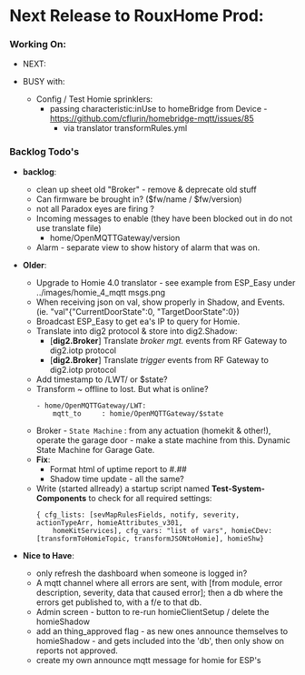 # Next Release to RouxHome Prod:

### Working On:

- NEXT:

- BUSY with:

    - Config / Test Homie sprinklers:
        - passing characteristic:inUse to homeBridge from Device - https://github.com/cflurin/homebridge-mqtt/issues/85 
            - via translator transformRules.yml 


### Backlog Todo's

- **backlog**: 
    - clean up sheet old "Broker" - remove & deprecate old stuff
    - Can firmware be brought in? ($fw/name / $fw/version)
    - not all Paradox eyes are firing ?
    - Incoming messages to enable (they have been blocked out in do not use translate file)
        - home/OpenMQTTGateway/version
    - Alarm - separate view to show history of alarm that was on.

- **Older**:
    - Upgrade to Homie 4.0 translator - see example from ESP_Easy under ../images/homie_4_mqtt msgs.png
    - When receiving json on val, show properly in Shadow, and Events. (ie. "val"{"CurrentDoorState":0, "TargetDoorState":0})
    - Broadcast ESP_Easy to get ea's IP to query for Homie.
    - Translate into dig2 protocol & store into dig2.Shadow:
        - [**dig2.Broker**] Translate _broker mgt._ events from RF Gateway to dig2.iotp protocol  
        - [**dig2.Broker**] Translate _trigger_ events from RF Gateway to dig2.iotp protocol
    - Add timestamp to /LWT/ or $state?
    - Transform ~ offline to lost. But what is online?
        ```
        - home/OpenMQTTGateway/LWT:
            mqtt_to     : homie/OpenMQTTGateway/$state
        ```
    - Broker - `State Machine` : from any actuation (homekit & other!), operate the garage door - make a state machine from this. Dynamic State Machine for Garage Gate.
    - **Fix**:
        - Format html of uptime report to #.##
        - Shadow time update - all the same?
    - Write (started allready) a startup script named **Test-System-Components** to check for all required settings:
        ```
        { cfg_lists: [sevMapRulesFields, notify, severity, actionTypeArr, homieAttributes_v301,
            homeKitServices], cfg_vars: "list of vars", homieCDev: [transformToHomieTopic, transformJSONtoHomie], homieShw}
        ```

- **Nice to Have**:
  - only refresh the dashboard when someone is logged in?
  - A mqtt channel where all errors are sent, with [from module, error description, severity, data that caused error]; then a db where the errors get published to, with a f/e to that db.
  - Admin screen - button to re-run homieClientSetup / delete the homieShadow
  - add an thing_approved flag - as new ones announce themselves to homieShadow - and gets included into the 'db', then only show on reports not approved.
  - create my own announce mqtt message for homie for ESP's
